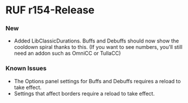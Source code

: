 # RUF r154-Release
### New
* Added LibClassicDurations. Buffs and Debuffs should now show the cooldown spiral thanks to this. (If you want to see numbers, you'll still need an addon such as OmniCC or TullaCC)

### Known Issues
* The Options panel settings for Buffs and Debuffs requires a reload to take effect.
* Settings that affect borders require a reload to take effect.